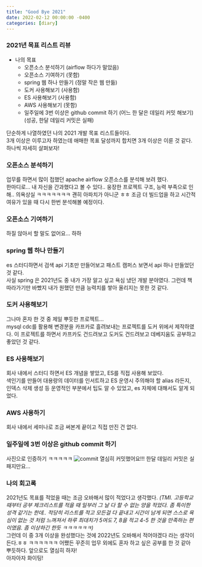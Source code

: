 ```yaml
---
title: "Good Bye 2021"
date: 2022-02-12 00:00:00 -0400
categories: [diary]
---
```

### 2021년 목표 리스트 리뷰 

+ 나의 목표
  - 오픈소스 분석하기 (airflow 하다가 말았음)
  - 오픈소스 기여하기 (못함)
  - spring 웹 하나 만들기 (정말 작은 웹 만듦)
  - 도커 사용해보기 (사용함)
  - ES 사용해보기 (사용함)
  - AWS 사용해보기 (못함)
  - 일주일에 3번 이상은 github commit 하기 (어느 한 달은 데일리 커밋 해보기) (성공, 한달 데일리 커밋은 실패)

단순하게 나열하였던 나의 2021 개발 목표 리스트들이다.  
3개 이상은 이루고자 하였는데 애매한 목표 달성까지 합치면 3개 이상은 이룬 것 같다.  
하나씩 자세히 살펴보자!  

### 오픈소스 분석하기
업무를 하면서 많이 접했던 apache airflow 오픈소스를 분석해 보려 했다.  
한마디로... 내 자신을 간과했다고 볼 수 있다.. 웅장한 프로젝트 구조, 능력 부족으로 인해.. 의욕상실 ㅋㅋㅋㅋㅋㅋㅋ 괜히 아파치가 아니군 ㅎㅎ 조금 더 빌드업을 하고 시간적 여유가 있을 때 다시 한번 분석해볼 예정이다. 

### 오픈소스 기여하기
하질 않아서 할 말도 없어요... 하하

### spring 웹 하나 만들기
es 스터디하면서 검색 api 기초만 만들어보고 패스트 캠퍼스 보면서 api 하나 만들었던 것 같다.  
사실 spring 은 2021년도 중 내가 가장 알고 싶고 욕심 냈던 개발 분야였다. 그런데 책 따라가기만 바빴지 내가 원했던 만큼 능력치를 쌓아 올리지는 못한 것 같다.

### 도커 사용해보기
그나마 혼자 한 것 중 제일 뿌듯한 프로젝트...  
mysql cdc를 활용해 변경분을 카프카로 흘려보내는 프로젝트를 도커 위에서 제작하였다. 이 프로젝트를 하면서 카프카도 건드려보고 도커도 건드려보고 데베지움도 공부하고 좋았던 것 같다.  

### ES 사용해보기
회사 내에서 스터디 하면서 ES 개념을 쌓았고, ES를 직접 사용해 보았다.  
색인기를 만들어 대용량의 데이터를 인서트하고 ES 운영시 주의해야 할 alias 라든지, 인덱스 삭제 생성 등 운영적인 부분에서 팁도 알 수 있었고, es 자체에 대해서도 알게 되었다.

### AWS 사용하기
회사 내에서 세미나로 조금 써본게 끝이고 직접 만진 건 없다.

### 일주일에 3번 이상은 github commit 하기
사진으로 인증하기 ㅋㅋㅋㅋㅋ
![commit](https://user-images.githubusercontent.com/26589907/153745537-b7b06f2a-bd67-452f-8ed1-d7b55fedbcfa.png)
열심히 커밋했어요!!! 한달 데일리 커밋은 실패지만요...

### 나의 회고록
2021년도 목표를 적었을 때는 조금 오바해서 많이 적었다고 생각했다. _(TMI. 고등학교때부터 공부 체크리스트를 적을 때 일부러 그 날 다 할 수 없는 양을 적었다. 좀 특이한 성격 같기는 한데.. 적당히 리스트를 적고 모든걸 다 끝내고 시간이 남게 되면 스스로 욕심이 없는 것 처럼 느껴져서 하루 최대치가 5여도 7, 8을 적고 4-5 한 것을 만족하는 편이였음. 좀 이상하긴 한듯 ㅋㅋㅋㅋㅋㅋ)_  
그런데 이 중 3개 이상을 완성했다는 것에 2022년도 오바해서 적어야겠다 라는 생각이 든다.ㅎㅎ
ㅋㅋㅋㅋㅋㅋ 어쨌든 꾸준히 업무 외에도 혼자 하고 싶은 공부를 한 것 같아 뿌듯하다. 앞으로도 열심히 하자!  
아자아자 화이팅!  


